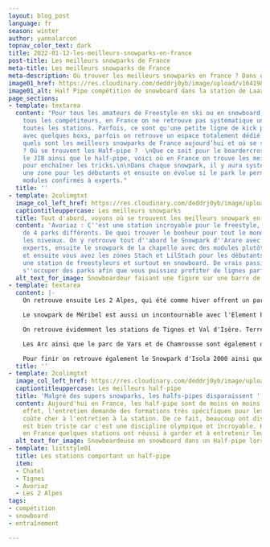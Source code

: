```yaml
---
layout: blog_post
language: fr
season: winter
author: yannalarcon
topnav_color_text: dark
title: 2022-01-12-les-meilleurs-snowparks-en-france
post-title: Les meilleurs snowparks de France
meta-title: Les meilleurs snowparks de France
meta-description: Où trouver les meilleurs snowparks en france ? Dans quelles stations peut on trouver des half-pipe ?
image01_href: https://res.cloudinary.com/deddrj0yb/image/upload/v1641985183/website/blog/Hiver/jproducer-n708F8cxtBY-unsplash_qb4dhj.jpg
image01_alt: Half Pipe compétition de snowboard dans la station de Laax
page_sections:
- template: textarea
  content: "Pour tous les amateurs de Freestyle en ski ou en snowboard, ainsi que
    tous les compétiteurs, en France on ne retrouve pas systématique un snowpark dans
    toutes les stations. Parfois, ce sont qu'une petite ligne de kick pour débutant
    avec quelques boxs, parfois on retrouve un espace totalement dédié à cette pratique.\n\nMais
    quels sont les meilleurs snowparks de France aujourd’hui et où se situent-ils
    ? Où se trouvent les Half-pipe ?  \nQue ce soit pour le boardercross, le slopestyle,
    le JIB ainsi que le half-pipe, voici où en France on trouve les meilleures stations
    pour enchaîner les tricks.\n\nDans chaque snowpark, il y aura systématiquement
    une zone pour les débutants et ensuite on évolue si le park le permet vers des
    modules confirmés à experts."
  title: ''
- template: 2colimgtxt
  image_col_left_href: https://res.cloudinary.com/deddrj0yb/image/upload/v1641985183/website/blog/Hiver/esteban-gerard-hK19iivVGJc-unsplash_x2ewzu.jpg
  captiontitleuppercase: Les meilleurs snowparks
  title: Tout d'abord, voyons où se trouvent les meilleurs snowpark en France
  content: 'Avoriaz : C''est une station incroyable pour le freestyle, elle dispose
    de 4 parks différents. De quoi trouver le bonheur pour tout le monde, pour tous
    les niveaux. On y retrouve tout d''abord le Snowpark d''Arare avec des modules
    experts, ensuite le snowpark de la chapelle avec des modules plutôt confirmés
    et ensuite vous avez les zones Stach et LilStach pour les débutants. Avoriaz est
    une station de freestyleurs et surtout en snowboard. De vrais passionnés vont
    s''occuper des parks afin que vous puissiez profiter de lignes parfaites.'
  alt_text_for_image: Snowboardeur faisant une figure sur une barre de slide
- template: textarea
  content: |-
    On retrouve ensuite Les 2 Alpes, qui été comme hiver offrent un park incroyable. On y retrouve énormément de modules différents pour tous les niveaux et les pratiques. Il y a plusieurs zones différentes pour varier les plaisirs ainsi qu'une zone dédiée au freestyle pour les enfants.

    Le snowpark de Méribel est aussi un incontournable avec l'Element Park à Méribel pour tous les niveaux ainsi que l'Open Park à Méribel Mottaret. Vous retrouverez également plusieurs bordercross. L'avantage également est que vous trouvez dans le domaine des 3 vallées et vous pouvez également bénéficier du Snowpark de Valthorens. Il bénéficie de deux téléskis afin d'avoir des rotations plus rapides et de 7000m2 de modules.

    On retrouve évidemment les stations de Tignes et Val d'Isère. Terre d'accueil des X-Games, vous trouverez le DC Park de Tignes. Vous trouverez deux zones, celle pour les débutants ainsi qu'une pour les confirmés et les experts.

    Les Arc ainsi que le parc de Vars et de Chamrousse sont également des stations qui offrent des snowparks parfaits, ludiques et pour tous les niveaux. On y retrouve des lignes de kick taillées à la lame, des rails et des modules originaux.

    Pour finir on retrouve également le Snowpark d'Isola 2000 ainsi que celui de Saint Lary dans les Pyrénnés.
  title: ''
- template: 2colimgtxt
  image_col_left_href: https://res.cloudinary.com/deddrj0yb/image/upload/v1641985183/website/blog/Hiver/fred-heap-2dViAX55Q2k-unsplash_m5fo4f.jpg
  captiontitleuppercase: Les meilleurs half-pipe
  title: 'Malgré des supers snowparks, les halfs-pipes disparaissent '
  content: Aujourd'hui en France, les half-pipe sont de moins en moins présents. En
    effet, l'entretien demande des formations très spécifiques pour les shapeurs et
    coûte cher à l'entretien à la station. De ce fait, beaucoup ont disparu et cela
    est bien triste car c'est une discipline olympique et incroyable. Heureusement,
    en France quelques stations ont réussi à garder et à entretenir leur Half-Pipe.
  alt_text_for_image: Snowboardeuse en snowboard dans un Half-pipe lors d'une compétition
- template: liststyle01
  title: Les stations comportant un half-pipe
  item:
  - Chatel
  - Tignes
  - Avoriaz
  - Les 2 Alpes
tags:
- compétition
- snowboard
- entraînement

---
```

